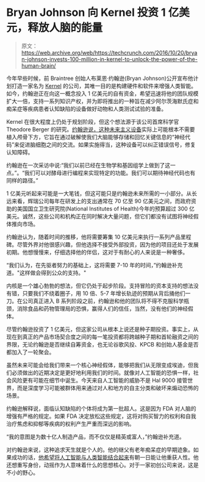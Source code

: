 # Bryan Johnson 向 Kernel 投资 1 亿美元，释放人脑的能量 

> 原文：<https://web.archive.org/web/https://techcrunch.com/2016/10/20/bryan-johnson-invests-100-million-in-kernel-to-unlock-the-power-of-the-human-brain/>

今年早些时候，前 Braintree 创始人布莱恩·约翰逊(Bryan Johnson)公开宣布他计划打造一家名为 [Kernel](https://web.archive.org/web/20221205003235/http://kernel.co/) 的公司，其唯一目的是构建硬件和软件来增强人类智能。如今，约翰逊正在向这一概念投入 1 亿美元的自有资金，希望迅速将他的团队规模扩大一倍，支持一系列知识产权，并为即将推出的一种旨在减少阿尔茨海默氏症和痴呆症等疾病患者认知缺陷的设备做好动物和人类测试试验的准备。

Kernel 在很大程度上仍处于规划阶段，但这个想法源于该公司首席科学官 Theodore Berger 的研究。[约翰逊说，这种未来主义设备](https://web.archive.org/web/20221205003235/https://www.washingtonpost.com/news/the-switch/wp/2016/08/15/putting-a-computer-in-your-brain-is-no-longer-science-fiction/)实际上可能根本不需要植入颅骨下方，它旨在通过破解使我们大脑能够存储和回忆关键信息的“神经代码”来促进脑细胞之间的交流。如果实施得当，这种设备可以纠正错误信号，修复认知障碍。

约翰逊在一次采访中说:“我们以前已经在生物学和基因组学上做到了这一点。”。“我们可以对酵母进行编程来实现特定的功能。我们可以期待神经代码也有同样的路径。”

1 亿美元听起来可能是一大笔钱，但这可能只是约翰逊未来所需的一小部分。从长远来看，辉瑞公司每年在研发上的支出通常在 70 亿至 90 亿美元之间，而政府资助的美国国立卫生研究院(National Institutes of Health)今年的预算超过 300 亿美元。诚然，这些公司和机构正在同时解决大量问题，但它们都没有试图将神经假体推向市场。

约翰逊认为，随着时间的推移，他将需要筹集 10 亿美元来执行一系列产品里程碑。尽管外界对他很感兴趣，但他选择不接受外部投资，因为他的项目还处于发展初期。他想慢慢来，仔细选择他的伴侣，这对于有耐心的人来说是一种奢侈。

“我们认为，在先驱者努力的基础上，这将需要 7-10 年的时间，”约翰逊补充道。"这样做会得到公众的支持。"

内核是一个雄心勃勃的想法，但它仍处于起步阶段。支持冒险的资本支持的想法没有错，只要我们不绕着圈子，用 10 倍、5-7 年增长轨迹的预期从背后捅他们一刀。在公司真正进入 B 系列阶段之前，约翰逊和他的团队将不得不克服科学瓶颈，消除食品和药物管理局的恐惧，赢得人们的信任，当然，没有他们的神经假体。

尽管约翰逊投资了 1 亿美元，但这家公司从根本上说还是种子期投资。事实上，从现在到真正的产品市场契合度之间的每一笔投资都将跨越种子期和首轮融资之间的界限，无论约翰逊是否继续自筹资金，也无论谷歌风投、KPCB 和创始人基金是否都加入了一轮聚会。

虽然未来可能会给我们带来一个核心神经假体，能够把我们从无限变成埃迪，但我们必须做出的近期决定是更好地利用我们的时间。就像对人工智能的恐惧一样，社会风险更有可能在细节中诞生。今天来自人工智能的威胁不是 Hal 9000 接管世界，而是深度学习可能被群体用来通过对人和地方的自主分类和破坏来煽动恐怖的场景。

约翰逊解释说，面临认知缺陷的个体将成为第一批超人。这是因为 FDA 对人脑的增强有严格的规定。如果 FDA 决定放松这些规定，这将对购买智力的权利和自我治疗焦虑和抑郁等疾病的权利产生严重而深远的影响。

“我的意图是为数十亿人制造产品，而不仅仅是精英或富人，”约翰逊补充道。

对约翰逊来说，这种追求天生就是个人的。他的继父有老年痴呆症的早期迹象。如果成功的话，[他希望将人工智能与人类智能结合起来](https://web.archive.org/web/20221205003235/https://beta.techcrunch.com/2016/10/12/the-combination-of-human-and-artificial-intelligence-will-define-humanitys-future/)有朝一日能让他重获人性。他还想重写身份，动摇作为人意味着什么的思想核心。对于一家初创公司来说，这是不小的野心。
